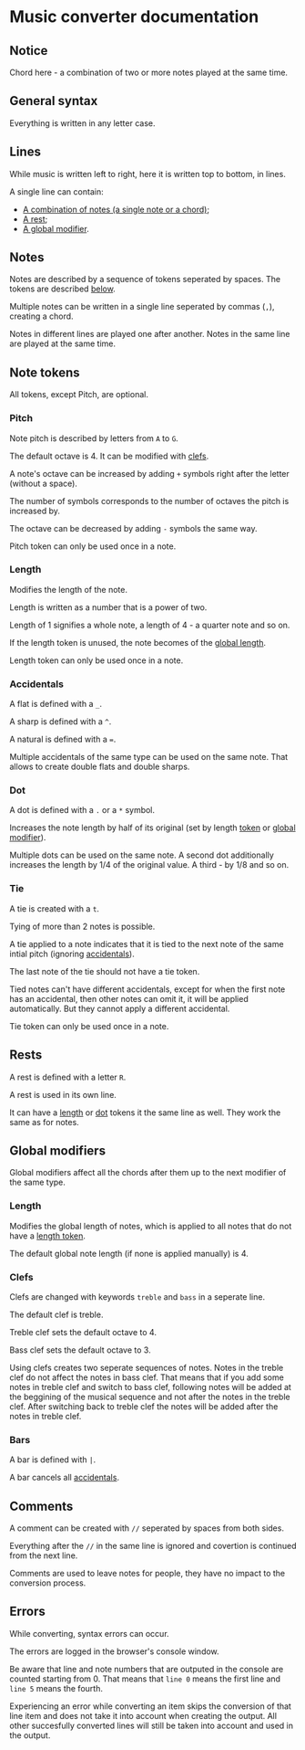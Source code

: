 
# Music converter documentation

## Notice

Chord here - a combination of two or more notes played at the same time.

## General syntax

Everything is written in any letter case.

## Lines

While music is written left to right, here it is written top to bottom, in lines.

A single line can contain:
- [A combination of notes (a single note or a chord)](#notes);
- [A rest](#rests);
- [A global modifier](#global-modifiers).

## Notes

Notes are described by a sequence of tokens seperated by spaces. The tokens are described [below](#note-tokens).

Multiple notes can be written in a single line seperated by commas (`,`), creating a chord.

Notes in different lines are played one after another. Notes in the same line are played at the same time.

## Note tokens

All tokens, except Pitch, are optional.

### Pitch

Note pitch is described by letters from `A` to `G`.

The default octave is 4. It can be modified with [clefs](#clefs).

A note's octave can be increased by adding `+` symbols right after the letter (without a space).

The number of symbols corresponds to the number of octaves the pitch is increased by.

The octave can be decreased by adding `-` symbols the same way.

Pitch token can only be used once in a note.

### Length

Modifies the length of the note.

Length is written as a number that is a power of two.

Length of 1 signifies a whole note, a length of 4 - a quarter note and so on.

If the length token is unused, the note becomes of the [global length](#length-1).

Length token can only be used once in a note.

### Accidentals

A flat is defined with a `_`.

A sharp is defined with a `^`.

A natural is defined with a `=`.

Multiple accidentals of the same type can be used on the same note. That allows to create double flats and double sharps.

### Dot

A dot is defined with a `.` or a `*` symbol.

Increases the note length by half of its original (set by length [token](#length) or [global modifier](#length-1)).

Multiple dots can be used on the same note. A second dot additionally increases the length by 1/4 of the original value. A third - by 1/8 and so on.

### Tie

A tie is created with a `t`.

Tying of more than 2 notes is possible.

A tie applied to a note indicates that it is tied to the next note of the same intial pitch (ignoring [accidentals](#accidentals)).

The last note of the tie should not have a tie token.

Tied notes can't have different accidentals, except for when the first note has an accidental, then other notes can omit it, it will be applied automatically. But they cannot apply a different accidental.

Tie token can only be used once in a note.

## Rests

A rest is defined with a letter `R`.

A rest is used in its own line.

It can have a [length](#length) or [dot](#dot) tokens it the same line as well. They work the same as for notes.

## Global modifiers

Global modifiers affect all the chords after them up to the next modifier of the same type.

### Length

Modifies the global length of notes, which is applied to all notes that do not have a [length token](#length).

The default global note length (if none is applied manually) is 4.

### Clefs

Clefs are changed with keywords `treble` and `bass` in a seperate line.

The default clef is treble.

Treble clef sets the default octave to 4.

Bass clef sets the default octave to 3.

Using clefs creates two seperate sequences of notes. Notes in the treble clef do not affect the notes in bass clef. That means that if you add some notes in treble clef and switch to bass clef, following notes will be added at the beggining of the musical sequence and not after the notes in the treble clef. After switching back to treble clef the notes will be added after the notes in treble clef.

### Bars

A bar is defined with `|`.

A bar cancels all [accidentals](#accidentals).

## Comments

A comment can be created with `//` seperated by spaces from both sides.

Everything after the `//` in the same line is ignored and covertion is continued from the next line.

Comments are used to leave notes for people, they have no impact to the conversion process.

## Errors

While converting, syntax errors can occur.

The errors are logged in the browser's console window.

Be aware that line and note numbers that are outputed in the console are counted starting from 0. That means that `line 0` means the first line and `line 5` means the fourth.

Experiencing an error while converting an item skips the conversion of that line item and does not take it into account when creating the output. All other succesfully converted lines will still be taken into account and used in the output.